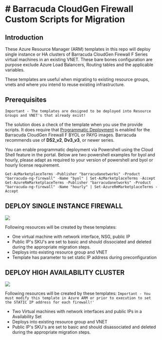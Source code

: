 # # Barracuda CloudGen Firewall Custom Scripts for Migration
## Introduction
These Azure Resource Manager (ARM) templates in this repo will deploy single instance or HA clusters of Barracuda CloudGen Firewall F Series virtual machines in an existing VNET. These bare bones configuration are purpose exclude Azure Load Balancers, Routing tables and the applicable variables.

These templates are useful when migrating to existing resource groups, vnets and where you intend to reuse existing infrastructure. 

## Prerequisites
`Important - The templates are designed to be deployed into Resource Groups and VNET's that already exist!`

The solution does a check of the template when you use the provide scripts. It does require that [Programmatic Deployment](https://azure.microsoft.com/en-us/blog/working-with-marketplace-images-on-azure-resource-manager/) is enabled for the Barracuda CloudGen Firewall F BYOL or PAYG images. Barracuda recommends use of **DS2_v2**, **Dv3_v3**, or newer series. 

You can enable programmatic deployment via Powershell using the Cloud Shell feature in the portal. Below are two powershell examples for byol and hourly, please adapt as required to your version of powershell and byol or hourly license requirement.

`Get-AzMarketplaceTerms -Publisher "barracudanetworks" -Product "barracuda-ng-firewall" -Name "byol" | Set-AzMarketplaceTerms -Accept`
`Get-AzureRmMarketplaceTerms -Publisher "barracudanetworks" -Product "barracuda-ng-firewall" -Name "hourly" | Set-AzureRmMarketplaceTerms -Accept`






## DEPLOY SINGLE INSTANCE FIREWALL
<a href="https://portal.azure.com/#create/Microsoft.Template/uri/https%3A%2F%2Fraw.githubusercontent.com%2Fntrifiletti%2Fpowerschool%2F470988f38ff6ac714a36f9151b3918d657f6f7b7%2Fcustom-sa-no-elb-no-rt.json" target="_blank">
    <img src="http://azuredeploy.net/deploybutton.png"/>
</a>

Following resources will be created by these templates:

- One virtual machine with network interface, NSG, public IP
- Public IP's SKU's are set to basic and should dissociated and deleted during the appropriate migration steps.
- Deploys into existing resource group and VNET
- Template has parameter to set static IP address during preconfiguration 














## DEPLOY HIGH AVAILABILITY CLUSTER
<a href="https://portal.azure.com/#create/Microsoft.Template/uri/https%3A%2F%2Fraw.githubusercontent.com%2Fntrifiletti%2Fpowerschool%2Fmain%2Fcustom-ha-as-no-elb-no-rt.json" target="_blank">
    <img src="http://azuredeploy.net/deploybutton.png"/>
</a>

Following resources will be created by these templates:
`Important - You must modify this template in Azure ARM or prior to execution to set the STATIC IP address for each firewall!'`
- Two Virtual machines with network interfaces and public IPs in a Availability Set
- Deploys into existing resource group and VNET
- Public IP's SKU's are set to basic and should disassociated and deleted during the appropriate migration steps. 





